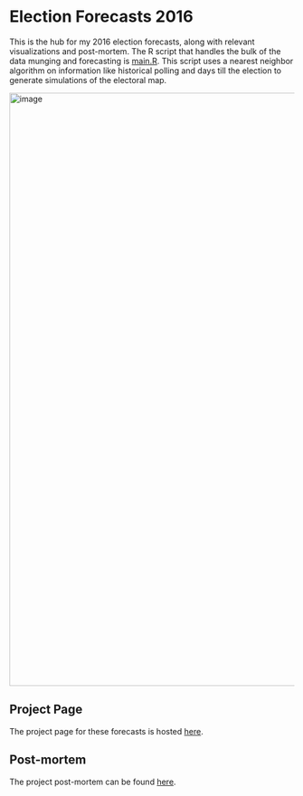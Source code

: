 # Election Forecasts 2016

This is the hub for my 2016 election forecasts, along with relevant visualizations and post-mortem. The R script that handles the bulk of the data munging and forecasting is [main.R](main.R). This script uses a nearest neighbor algorithm on information like historical polling and days till the election to generate simulations of the electoral map.

<img width="1049" alt="image" src="https://user-images.githubusercontent.com/6089792/201537521-641f31d9-db19-47e9-bc99-c320b1121146.png">

## Project Page

The project page for these forecasts is hosted [here](https://elliottevans.github.io/election_forecasts).

## Post-mortem

The project post-mortem can be found [here](https://medium.com/@elliott.evans/were-forecasters-wrong-about-donald-trump-ae36e26a0c6a).
